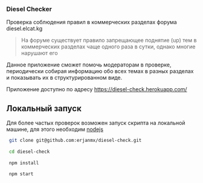 ### Diesel Checker

Проверка соблюдения правил в коммерческих разделах форума diesel.elcat.kg

> На форуме существует правило запрещающее поднятие (up) тем в коммерческих разделах чаще одного раза в сутки, однако многие нарушают его

Данное приложение сможет помочь модераторам в проверке, периодически собирая информацию обо всех темах в разных разделах и показывать их в структурированном виде. 

Приложение доступно по адресу https://diesel-check.herokuapp.com/ 

## Локальный запуск

Для более частых проверок возможен запуск скрипта на локальной машине, для этого необходим [nodejs](https://nodejs.org/)

```bash
 git clone git@github.com:erjanmx/diesel-check.git
 
 cd diesel-check
 
 npm install
 
 npm start
```
